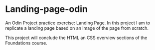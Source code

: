 # Landing-page-odin
An Odin Project practice exercise: Landing Page. In this project I am to replicate a landing page based on an image of the page from scratch.

This project will conclude the HTML an CSS overview sections of the Foundations course.
